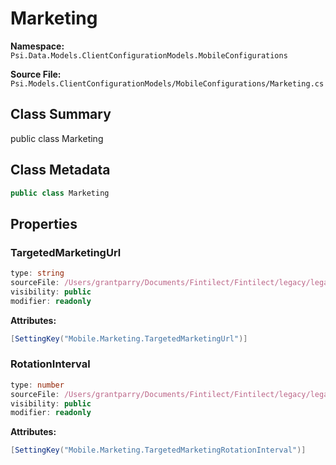 # Marketing

**Namespace:** `Psi.Data.Models.ClientConfigurationModels.MobileConfigurations`

**Source File:** `Psi.Models.ClientConfigurationModels/MobileConfigurations/Marketing.cs`

## Class Summary

public class Marketing

## Class Metadata

```typescript
public class Marketing
```

## Properties

### TargetedMarketingUrl

```typescript
type: string
sourceFile: /Users/grantparry/Documents/Fintilect/Fintilect/legacy/legacy-apis/Psi.Models.ClientConfigurationModels/MobileConfigurations/Marketing.cs
visibility: public
modifier: readonly
```

**Attributes:**
```csharp
[SettingKey("Mobile.Marketing.TargetedMarketingUrl")]
```

### RotationInterval

```typescript
type: number
sourceFile: /Users/grantparry/Documents/Fintilect/Fintilect/legacy/legacy-apis/Psi.Models.ClientConfigurationModels/MobileConfigurations/Marketing.cs
visibility: public
modifier: readonly
```

**Attributes:**
```csharp
[SettingKey("Mobile.Marketing.TargetedMarketingRotationInterval")]
```
